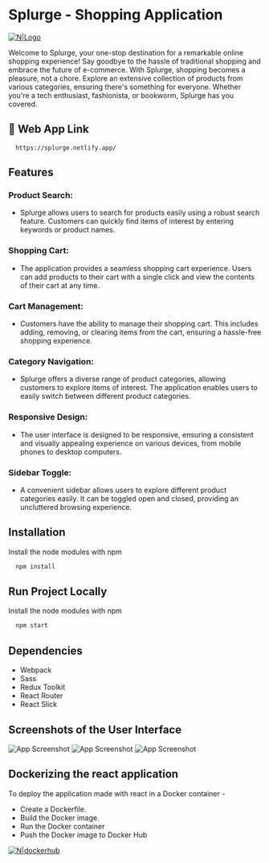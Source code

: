 # Splurge - Shopping Application

[![N|Logo](https://res.cloudinary.com/dqab7rimk/image/upload/v1698496035/prudhvi-portfolio/splurge-img_kl6pag.png)](https://splurge.netlify.app)

Welcome to Splurge, your one-stop destination for a remarkable online shopping experience! Say goodbye to the hassle of traditional shopping and embrace the future of e-commerce. With Splurge, shopping becomes a pleasure, not a chore.  Explore an extensive collection of products from various categories, ensuring there's something for everyone. Whether you're a tech enthusiast, fashionista, or bookworm, Splurge has you covered.

## 🔗 Web App Link
```
  https://splurge.netlify.app/
```

## Features

### Product Search:
 - Splurge allows users to search for products easily using a robust search feature. Customers can quickly find items of interest by entering keywords or product names.

### Shopping Cart:
- The application provides a seamless shopping cart experience. Users can add products to their cart with a single click and view the contents of their cart at any time.

### Cart Management:
- Customers have the ability to manage their shopping cart. This includes adding, removing, or clearing items from the cart, ensuring a hassle-free shopping experience.

### Category Navigation:
- Splurge offers a diverse range of product categories, allowing customers to explore items of interest. The application enables users to easily switch between different product categories.

### Responsive Design:
- The user interface is designed to be responsive, ensuring a consistent and visually appealing experience on various devices, from mobile phones to desktop computers.

### Sidebar Toggle:
- A convenient sidebar allows users to explore different product categories easily. It can be toggled open and closed, providing an uncluttered browsing experience.

## Installation
Install the node modules with npm
```bash
  npm install
```

## Run Project Locally
Install the node modules with npm
```bash
  npm start
```

## Dependencies
- Webpack
- Sass
- Redux Toolkit
- React Router
- React Slick

## Screenshots of the User Interface

![App Screenshot]()
![App Screenshot]()
![App Screenshot]()
## Dockerizing the react application

To deploy the application made with react in a Docker container -
- Create a Dockerfile.
- Build the Docker image.
- Run the Docker container
- Push the Docker image to Docker Hub


[![N|dockerhub](imgurl)](https://hub.docker.com/r/prudv13/)